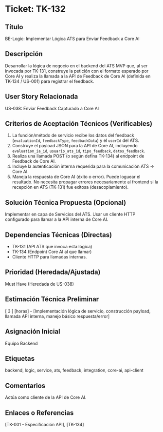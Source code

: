 # Ticket: TK-132

## Título
BE-Logic: Implementar Lógica ATS para Enviar Feedback a Core AI

## Descripción
Desarrollar la lógica de negocio en el backend del ATS MVP que, al ser invocada por TK-131, construye la petición con el formato esperado por Core AI y realiza la llamada a la API de Feedback de Core AI (definida en TK-134 / US-001) para registrar el feedback.

## User Story Relacionada
US-038: Enviar Feedback Capturado a Core AI

## Criterios de Aceptación Técnicos (Verificables)
1.  La función/método de servicio recibe los datos del feedback (`evaluationId`, `feedbackType`, `feedbackData`) y el `userId` del ATS.
2.  Construye el payload JSON para la API de Core AI, incluyendo `evaluation_ia_id`, `usuario_ats_id`, `tipo_feedback`, `datos_feedback`.
3.  Realiza una llamada POST (o según defina TK-134) al endpoint de Feedback de Core AI.
4.  Incluye la autenticación interna requerida para la comunicación ATS -> Core AI.
5.  Maneja la respuesta de Core AI (éxito o error). Puede loguear el resultado. No necesita propagar errores necesariamente al frontend si la recepción en ATS (TK-131) fue exitosa (desacoplamiento).

## Solución Técnica Propuesta (Opcional)
Implementar en capa de Servicios del ATS. Usar un cliente HTTP configurado para llamar a la API interna de Core AI.

## Dependencias Técnicas (Directas)
* TK-131 (API ATS que invoca esta lógica)
* TK-134 (Endpoint Core AI al que llamar)
* Cliente HTTP para llamadas internas.

## Prioridad (Heredada/Ajustada)
Must Have (Heredada de US-038)

## Estimación Técnica Preliminar
[ 3 ] [horas] - [Implementación lógica de servicio, construcción payload, llamada API interna, manejo básico respuesta/error]

## Asignación Inicial
Equipo Backend

## Etiquetas
backend, logic, service, ats, feedback, integration, core-ai, api-client

## Comentarios
Actúa como cliente de la API de Core AI.

## Enlaces o Referencias
[TK-001 - Especificación API], [TK-134]